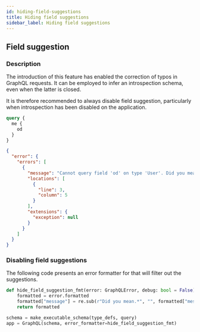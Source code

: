 ```yaml
---
id: hiding-field-suggestions
title: Hiding field suggestions
sidebar_label: Hiding field suggestions
---
```


## Field suggestion

### Description

The introduction of this feature has enabled the correction of typos in GraphQL requests. It can be employed to infer an introspection schema, even when the latter is closed.

It is therefore recommended to always disable field suggestion, particularly when introspection has been disabled on the application.

```graphql
query {
  me {
    od
  }
}
```

```json
{
  "error": {
    "errors": [
      {
        "message": "Cannot query field 'od' on type 'User'. Did you mean 'id'?",
        "locations": [
          {
            "line": 3,
            "column": 5
          }
        ],
        "extensions": {
          "exception": null
        }
      }
    ]
  }
}
```

### Disabling field suggestions

The following code presents an error formatter for that will filter out the suggestions.

```python
def hide_field_suggestion_fmt(error: GraphQLError, debug: bool = False) -> dict:
    formatted = error.formatted
    formatted["message"] = re.sub(r"Did you mean.*", "", formatted["message"])
    return formatted

schema = make_executable_schema(type_defs, query)
app = GraphQL(schema, error_formatter=hide_field_suggestion_fmt)
```
